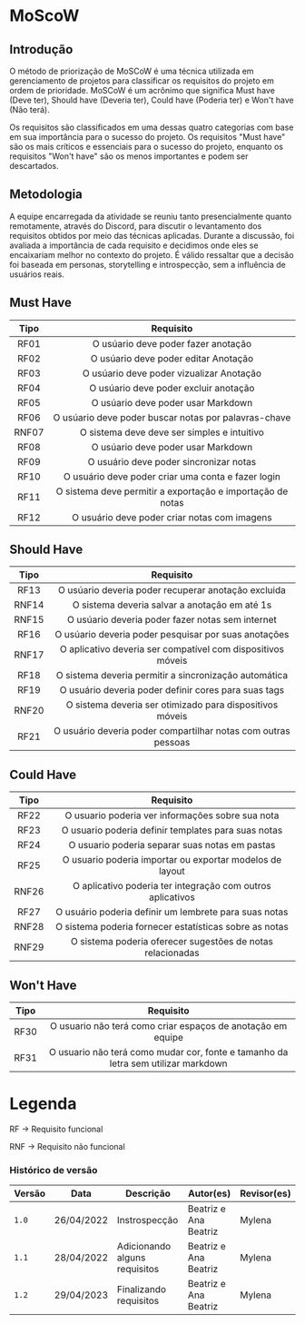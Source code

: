 # MoScoW

## Introdução

<p>
O método de priorização de MoSCoW é uma técnica utilizada em gerenciamento de projetos para classificar os requisitos do projeto em ordem de prioridade.
MoSCoW é um acrônimo que significa Must have (Deve ter), Should have (Deveria ter), Could have (Poderia ter) e Won't have (Não terá).
</p>
<p>
Os requisitos são classificados em uma dessas quatro categorias com base em sua importância para o sucesso do projeto. 
Os requisitos "Must have" são os mais críticos e essenciais para o sucesso do projeto, enquanto os requisitos "Won't have" 
são os menos importantes e podem ser descartados.
</p>

## Metodologia

<p>
A equipe encarregada da atividade se reuniu tanto presencialmente quanto remotamente, através do Discord, para discutir o levantamento dos requisitos obtidos por meio das técnicas aplicadas. Durante a discussão, foi avaliada a importância de cada requisito e decidimos onde eles se encaixariam melhor no contexto do projeto. É válido ressaltar que a decisão foi baseada em personas, storytelling e introspecção, sem a influência de usuários reais.
</p>

## Must Have

| Tipo  |                         Requisito                          |
| :---: | :--------------------------------------------------------: |
| RF01  |            O usúario deve poder fazer anotação             |
| RF02  |            O usúario deve poder editar Anotação            |
| RF03  |          O usúario deve poder vizualizar Anotação          |
| RF04  |           O usúario deve poder excluir anotação            |
| RF05  |             O usúario deve poder usar Markdown             |
| RF06  |    O usúario deve poder buscar notas por palavras-chave    |
| RNF07 |        O sistema deve deve ser simples e intuitivo         |
| RF08  |             O usúario deve poder usar Markdown             |
| RF09  |           O usuário deve poder sincronizar notas           |
| RF10  |     O usuário deve poder criar uma conta e fazer login     |
| RF11  | O sistema deve permitir a exportação e importação de notas |
| RF12  |        O usuário deve poder criar notas com imagens        |



## Should Have
  
| Tipo  |                           Requisito                           |
| :---: | :-----------------------------------------------------------: |
| RF13  |      O usúario deveria poder recuperar anotação excluida      |
| RNF14 |         O sistema deveria salvar a anotação em até 1s         |
| RNF15 |       O usúario deveria poder fazer notas sem internet        |
| RF16  |     O usúario deveria poder pesquisar por suas anotações      |
| RNF17 |  O aplicativo deveria ser compatível com dispositivos móveis  |
| RF18  |     O sistema deveria permitir a sincronização automática     |
| RF19  |     O usuário deveria poder definir cores para suas tags      |
| RNF20 |   O sistema deveria ser otimizado para dispositivos móveis    |
| RF21  | O usuário deveria poder compartilhar notas com outras pessoas |



## Could Have

| Tipo  |                         Requisito                          |
| :---: | :--------------------------------------------------------: |
| RF22  |      O usuario poderia ver informações sobre sua nota      |
| RF23  |    O usuario poderia definir templates para suas notas     |
| RF24  |       O usuario poderia separar suas notas em pastas       |
| RF25  |  O usuario poderia importar ou exportar modelos de layout  |
| RNF26 | O aplicativo poderia ter integração com outros aplicativos |
| RF27  |   O usuário poderia definir um lembrete para suas notas    |
| RNF28 |   O sistema poderia fornecer estatísticas sobre as notas   |
| RNF29 | O sistema poderia oferecer sugestões de notas relacionadas |


## Won't Have

| Tipo  |                                     Requisito                                     |
| :---: | :-------------------------------------------------------------------------------: |
| RF30  |            O usuario não terá como criar espaços de anotação em equipe            |
| RF31  | O usuario não terá como mudar cor, fonte e tamanho da letra sem utilizar markdown |


# Legenda

<p>
RF -> Requisito funcional
</p>
<p>
RNF -> Requisito não funcional
</p>
  

### Histórico de versão
| Versão | Data       | Descrição                     | Autor(es)             | Revisor(es) |
| ------ | ---------- | ----------------------------- | --------------------- | ----------- |
| `1.0`  | 26/04/2022 | Instrospecção                 | Beatriz e Ana Beatriz | Mylena      |
| `1.1`  | 28/04/2022 | Adicionando alguns requisitos | Beatriz e Ana Beatriz | Mylena      |
| `1.2`  | 29/04/2023 | Finalizando requisitos        | Beatriz e Ana Beatriz | Mylena      |
